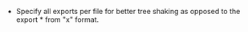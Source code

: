 - Specify all exports per file for better tree shaking as opposed to the export \* from "x" format.
